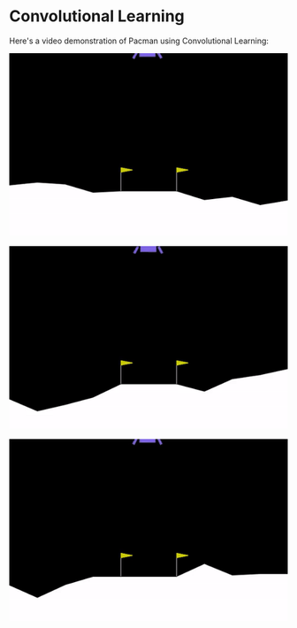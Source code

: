 # Convolutional Learning

Here's a video demonstration of Pacman using Convolutional Learning:

![Video](<https://raw.githubusercontent.com/SaiSamarth123/AI-Deep-Learning-Projects/main/Deep_Q_Learning/Lunar_Landing(1).gif>)

![Video](<https://raw.githubusercontent.com/SaiSamarth123/AI-Deep-Learning-Projects/main/Deep_Q_Learning/Lunar_Landing(2).gif>)

![Video](<https://raw.githubusercontent.com/SaiSamarth123/AI-Deep-Learning-Projects/main/Deep_Q_Learning/Lunar_Landing(3).gif>)
